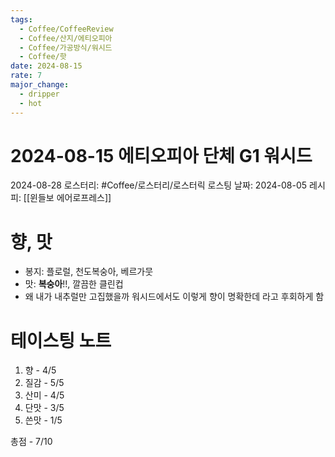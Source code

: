 ```yaml
---
tags:
  - Coffee/CoffeeReview
  - Coffee/산지/에티오피아
  - Coffee/가공방식/워시드
  - Coffee/핫
date: 2024-08-15
rate: 7
major_change:
  - dripper
  - hot
---
```

# 2024-08-15 에티오피아 단체 G1 워시드
2024-08-28
로스터리: #Coffee/로스터리/로스터릭
로스팅 날짜: 2024-08-05
레시피: [[윈들보 에어로프레스]]
# 향, 맛
- 봉지: 플로럴, 천도복숭아, 베르가뭇
- 맛: **복숭아**!!, 깔끔한 클린컵
- 왜 내가 내추럴만 고집했을까 워시드에서도 이렇게 향이 명확한데 라고 후회하게 함
# 테이스팅 노트
1. 향 - 4/5
2. 질감 - 5/5
3. 산미 - 4/5
4. 단맛 - 3/5
5. 쓴맛 - 1/5

총점 - 7/10